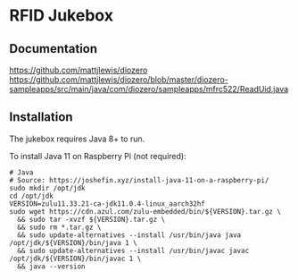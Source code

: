 # RFID Jukebox

## Documentation

https://github.com/mattjlewis/diozero
https://github.com/mattjlewis/diozero/blob/master/diozero-sampleapps/src/main/java/com/diozero/sampleapps/mfrc522/ReadUid.java


## Installation

The jukebox requires Java 8+ to run.

To install Java 11 on Raspberry Pi (not required):
```shell script
# Java
# Source: https://joshefin.xyz/install-java-11-on-a-raspberry-pi/
sudo mkdir /opt/jdk
cd /opt/jdk
VERSION=zulu11.33.21-ca-jdk11.0.4-linux_aarch32hf
sudo wget https://cdn.azul.com/zulu-embedded/bin/${VERSION}.tar.gz \
  && sudo tar -xvzf ${VERSION}.tar.gz \
  && sudo rm *.tar.gz \
  && sudo update-alternatives --install /usr/bin/java java /opt/jdk/${VERSION}/bin/java 1 \
  && sudo update-alternatives --install /usr/bin/javac javac /opt/jdk/${VERSION}/bin/javac 1 \
  && java --version
```
